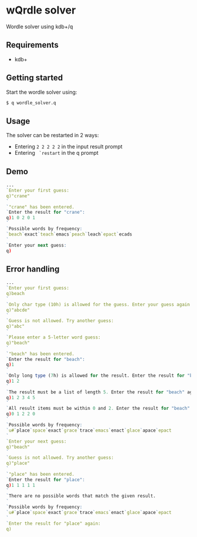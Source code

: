 # wQrdle solver

Wordle solver using kdb+/q

## Requirements

- kdb+

## Getting started

Start the wordle solver using:

```bash
$ q wordle_solver.q
```

## Usage

The solver can be restarted in 2 ways:
- Entering `2 2 2 2 2` in the input result prompt
- Entering `` `restart`` in the q prompt

## Demo
```q
...
`Enter your first guess:
q)"crane"
`
`"crane" has been entered.
`Enter the result for "crane":
q)1 0 2 0 1
`
`Possible words by frequency:
`beach`exact`teach`emacs`peach`leach`epact`ecads
`
`Enter your next guess:
q)
```

## Error handling
```q
...
`Enter your first guess:
q)beach
`
`Only char type (10h) is allowed for the guess. Enter your guess again:
q)"abcde"
`
`Guess is not allowed. Try another guess:
q)"abc"
`
`Please enter a 5-letter word guess:
q)"beach"
`
`"beach" has been entered.
`Enter the result for "beach":
q)1
`
`Only long type (7h) is allowed for the result. Enter the result for "beach" again:
q)1 2
`
`The result must be a list of length 5. Enter the result for "beach" again:
q)1 2 3 4 5
`
`All result items must be within 0 and 2. Enter the result for "beach" again:
q)0 1 2 2 0
`
`Possible words by frequency:
`u#`place`space`exact`grace`trace`emacs`enact`glace`apace`epact
`
`Enter your next guess:
q)"beach"
`
`Guess is not allowed. Try another guess:
q)"place"
`
`"place" has been entered.
`Enter the result for "place":
q)1 1 1 1 1
`
`There are no possible words that match the given result.
`
`Possible words by frequency:
`u#`place`space`exact`grace`trace`emacs`enact`glace`apace`epact
`
`Enter the result for "place" again:
q)
```